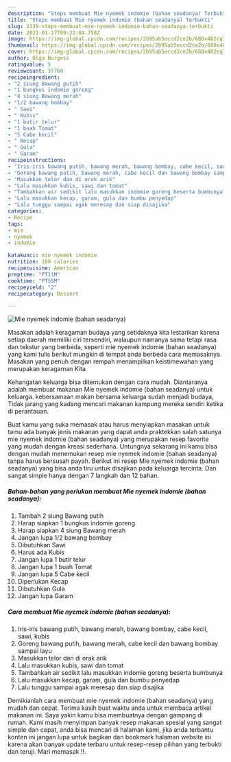 ```yaml
---
description: "Steps membuat Mie nyemek indomie (bahan seadanya) Terbukti"
title: "Steps membuat Mie nyemek indomie (bahan seadanya) Terbukti"
slug: 2339-steps-membuat-mie-nyemek-indomie-bahan-seadanya-terbukti
date: 2021-01-17T09:23:04.758Z
image: https://img-global.cpcdn.com/recipes/2b95ab5eccd2ce2b/680x482cq70/mie-nyemek-indomie-bahan-seadanya-foto-resep-utama.jpg
thumbnail: https://img-global.cpcdn.com/recipes/2b95ab5eccd2ce2b/680x482cq70/mie-nyemek-indomie-bahan-seadanya-foto-resep-utama.jpg
cover: https://img-global.cpcdn.com/recipes/2b95ab5eccd2ce2b/680x482cq70/mie-nyemek-indomie-bahan-seadanya-foto-resep-utama.jpg
author: Olga Burgess
ratingvalue: 5
reviewcount: 37760
recipeingredient:
- "2 siung Bawang putih"
- "1 bungkus indomie goreng"
- "4 siung Bawang merah"
- "1/2 bawang bombay"
- " Sawi"
- " Kubis"
- "1 butir telur"
- "1 buah Tomat"
- "5 Cabe kecil"
- " Kecap"
- " Gula"
- " Garam"
recipeinstructions:
- "Iris-iris bawang putih, bawang merah, bawang bombay, cabe kecil, sawi, kubis"
- "Goreng bawang putih, bawang merah, cabe kecil dan bawang bombay sampai layu"
- "Masukkan telor dan di orak arik"
- "Lalu masukkan kubis, sawi dan tomat"
- "Tambahkan air sedikit lalu masukkan indomie goreng beserta bumbunya"
- "Lalu masukkan kecap, garam, gula dan bumbu penyedap"
- "Lalu tunggu sampai agak meresap dan siap disajika"
categories:
- Recipe
tags:
- mie
- nyemek
- indomie

katakunci: mie nyemek indomie 
nutrition: 169 calories
recipecuisine: American
preptime: "PT11M"
cooktime: "PT55M"
recipeyield: "2"
recipecategory: Dessert

---
```



![Mie nyemek indomie (bahan seadanya)](https://img-global.cpcdn.com/recipes/2b95ab5eccd2ce2b/680x482cq70/mie-nyemek-indomie-bahan-seadanya-foto-resep-utama.jpg)

Masakan adalah keragaman budaya yang setidaknya kita lestarikan karena setiap daerah memiliki ciri tersendiri, walaupun namanya sama tetapi rasa dan tekstur yang berbeda, seperti mie nyemek indomie (bahan seadanya) yang kami tulis berikut mungkin di tempat anda berbeda cara memasaknya. Masakan yang penuh dengan rempah menampilkan keistimewahan yang merupakan keragaman Kita



Kehangatan keluarga bisa ditemukan dengan cara mudah. Diantaranya adalah membuat makanan Mie nyemek indomie (bahan seadanya) untuk keluarga. kebersamaan makan bersama keluarga sudah menjadi budaya, Tidak jarang yang kadang mencari makanan kampung mereka sendiri ketika di perantauan.

Buat kamu yang suka memasak atau harus menyiapkan masakan untuk tamu ada banyak jenis makanan yang dapat anda praktekkan salah satunya mie nyemek indomie (bahan seadanya) yang merupakan resep favorite yang mudah dengan kreasi sederhana. Untungnya sekarang ini kamu bisa dengan mudah menemukan resep mie nyemek indomie (bahan seadanya) tanpa harus bersusah payah.
Berikut ini resep Mie nyemek indomie (bahan seadanya) yang bisa anda tiru untuk disajikan pada keluarga tercinta. Dan sangat simple hanya dengan 7 langkah dan 12 bahan.


<!--inarticleads1-->

##### Bahan-bahan yang perlukan membuat Mie nyemek indomie (bahan seadanya):

1. Tambah 2 siung Bawang putih
1. Harap siapkan 1 bungkus indomie goreng
1. Harap siapkan 4 siung Bawang merah
1. Jangan lupa 1/2 bawang bombay
1. Dibutuhkan  Sawi
1. Harus ada  Kubis
1. Jangan lupa 1 butir telur
1. Jangan lupa 1 buah Tomat
1. Jangan lupa 5 Cabe kecil
1. Diperlukan  Kecap
1. Dibutuhkan  Gula
1. Jangan lupa  Garam




<!--inarticleads2-->

##### Cara membuat  Mie nyemek indomie (bahan seadanya):

1. Iris-iris bawang putih, bawang merah, bawang bombay, cabe kecil, sawi, kubis
1. Goreng bawang putih, bawang merah, cabe kecil dan bawang bombay sampai layu
1. Masukkan telor dan di orak arik
1. Lalu masukkan kubis, sawi dan tomat
1. Tambahkan air sedikit lalu masukkan indomie goreng beserta bumbunya
1. Lalu masukkan kecap, garam, gula dan bumbu penyedap
1. Lalu tunggu sampai agak meresap dan siap disajika




Demikianlah cara membuat mie nyemek indomie (bahan seadanya) yang mudah dan cepat. Terima kasih buat waktu anda untuk membaca artikel makanan ini. Saya yakin kamu bisa membuatnya dengan gampang di rumah. Kami masih menyimpan banyak resep makanan spesial yang sangat simple dan cepat, anda bisa mencari di halaman kami, jika anda terbantu konten ini jangan lupa untuk bagikan dan bookmark halaman website ini karena akan banyak update terbaru untuk resep-resep pilihan yang terbukti dan teruji. Mari memasak !!. 
